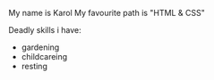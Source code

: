 My name is Karol
My favourite path is "HTML & CSS"

Deadly skills i have:
* gardening
* childcareing
* resting

